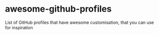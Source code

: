 # awesome-github-profiles
List of GitHub profiles that have awesome customisation, that you can use for inspiration
